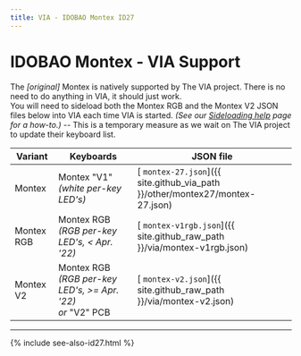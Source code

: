 ```yaml
---
title: VIA - IDOBAO Montex ID27
---
```


# IDOBAO Montex - VIA Support

<div class="border shadow shadow-sm border-info bg-info bg-opacity-10 rounded-3 p-2 mb-4 text-opacity-75">
  <i class="fas fa-info-circle text-info"></i>
  The <i>[original]</i> Montex is natively supported by The VIA project.
  There is no need to do anything in VIA, it should just work.
</div>

<div class="border shadow shadow-sm border-warning bg-warning bg-opacity-10 rounded-3 p-2 mb-4 text-opacity-75">
  <i class="fas fa-exclamation-circle text-warning"></i>
  You will need to sideload both the Montex RGB and the Montex V2 JSON files below into VIA each time VIA is started.
  <i>(See our <a href="/manuals/via/sideload"><i class="fas fa-book"></i> Sideloading help</a> page for a how-to.)</i>
  -- This is a temporary measure as we wait on The VIA project to update their keyboard list.
</div>


| Variant | Keyboards        | JSON file |
|---------|------------------|-----------|
| Montex | Montex "V1" *(white per-key LED's)* | [<i class="fab fa-github-alt"></i> `montex-27.json`]({{ site.github_via_path }}/other/montex27/montex-27.json) |
| Montex RGB | Montex RGB *(RGB per-key LED's, <span class="text-danger">< Apr. '22</span>)* | [<i class="fas fa-code"></i> `montex-v1rgb.json`]({{ site.github_raw_path }}/via/montex-v1rgb.json) |
| Montex V2 | Montex RGB *(RGB per-key LED's, <span class="text-danger">>= Apr. '22</span>)*<br>*or* "V2" PCB | [<i class="fas fa-code"></i> `montex-v2.json`]({{ site.github_raw_path }}/via/montex-v2.json) |


---

{% include see-also-id27.html %}

